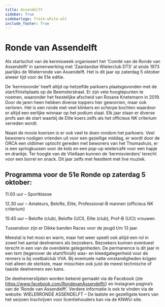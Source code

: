 ```yaml
---
title: Assendelft
sidebar: True
sidebarlogo: fresh-white-alt
include_footer: True
---
```


# Ronde van Assendelft
Als startschot van de kermisweek organiseert het ‘Comité van de Ronde van Assendelft’ in samenwerking met ‘Zaanlandse Wielerclub DTS’ al sinds 1973 jaarlijks de Wielerronde van Assendelft. Het is dit jaar op zaterdag 5 oktober alweer tijd voor de 51e editie.

De ‘kermisronde’ heeft altijd op hetzelfde parkoers plaatsgevonden met de start/finishplaats op de Beemsterstraat. Er zijn vele hoogtepunten te noemen, waaronder het feestelijke afscheid van Roxane Knetemann in 2019. Door de jaren heen hebben diverse toppers hier gewonnen, maar ook verloren. Het is een ronde met veel klinkers en scherpe bochten waardoor er altijd een eerlijke winnaar op het podium staat. Elk jaar staan er diverse profs aan de start waarbij de Elite koers zelfs als het officieus NK criterium verreden wordt. 

Naast de mooie koersen is er ook veel te doen rondom het parkoers. Veel bewoners nodigen vrienden uit voor een gezellige middag, er wordt door de ORCA een oldtimer optocht gereden met bewoners van het Thomashuis, er is een springkussen voor de kids en een pop-up wielercafé voor een hapje en drankje. Ter hoogte van de Vlietlaan kunnen de ‘kermisvierders’ terecht voor een borrel en snack. Dit jaar zelfs met feesttent met live muziek.

## Programma voor de 51e Ronde op zaterdag 5 oktober:

11.00 uur – Sportklasse

12.30 uur – Amateurs, Belofte, Elite, Professional-B mannen (officieus NK criterium)

15:45 uur – Belofte (club), Belofte (UCI), Elite (club), Prof-B (UCI) vrouwen 

Tussendoor zijn er Dikke banden Races voor de jeugd t/m 13 jaar.

Meestal is het mooi en warm, maar het weer speelt ook altijd een rol in zowel het aantal deelnemers als bezoekers. Bezoekers kunnen eventueel terecht in een van de overdekte gelegenheden. De permanence is dit jaar in een tent (tegenover de start/finish) was- en kleedgelegenheid voor de renners is bij voetbalclub VVA. Bij eventuele natte omstandigheden krijgen niet alleen de sterkste, maar misschien ook juist de meest technische of taaiste deelnemers een kans.

De deelnemerslijsten worden bekend gemaakt via de Facebook (zie https://www.facebook.com/RondevanAssendelft/) en Instagram pagina’s van de ‘Ronde van Assendelft’. Verdere informatie is ook te vinden via de website: WIELERRONDE ASSENDELFT – De laatste en gezelligste koers van het seizoen Inschrijven voor licentiehouders kan via de KNWU-site.